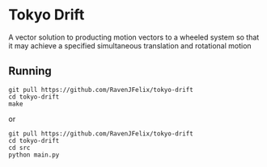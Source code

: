 Tokyo Drift
===========

A vector solution to producting motion vectors to a wheeled system
so that it may achieve a specified simultaneous translation and rotational
motion

Running
------

```
git pull https://github.com/RavenJFelix/tokyo-drift
cd tokyo-drift
make
```
or
```
git pull https://github.com/RavenJFelix/tokyo-drift
cd tokyo-drift
cd src
python main.py
```
